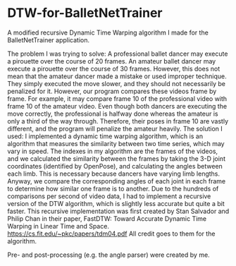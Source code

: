 # DTW-for-BalletNetTrainer

A modified recursive Dynamic Time Warping algorithm I made for the BalletNetTrainer application.

The problem I was trying to solve:
  A professional ballet dancer may execute a pirouette over the course of 20 frames.
  An amateur ballet dancer may execute a pirouette over the course of 30 frames.
  However, this does not mean that the amateur dancer made a mistake or used improper technique.
  They simply executed the move slower, and they should not necessarily be penalized for it.
  However, our program compares these videos frame by frame.
  For example, it may compare frame 10 of the professional video with frame 10 of the amateur video.
  Even though both dancers are executing the move correctly, the professional is halfway done whereas
  the amateur is only a third of the way through.
  Therefore, their poses in frame 10 are vastly different, and the program will penalize the amateur
  heavily.
 The solution I used:
  I implemented a dynamic time warping algorithm, which is an algorithm that measures the similarity
  between two time series, which may vary in speed.
  The indexes in my algorithm are the frames of the videos, and we calculated the similarity between
  the frames by taking the 3-D joint coordinates (identified by OpenPose), and calculating the angles
  between each limb. This is necessary because dancers have varying limb lengths. Anyway, we compare
  the corresponding angles of each joint in each frame to determine how similar one frame is to
  another. Due to the hundreds of comparisons per second of video data, I had to implement a recursive
  version of the DTW algorithm, which is slightly less accurate but quite a bit faster.
  This recursive implementation was first created by Stan Salvador and Philip Chan in their paper,
  FastDTW: Toward Accurate Dynamic Time Warping in Linear Time and Space.
  https://cs.fit.edu/~pkc/papers/tdm04.pdf
  All credit goes to them for the algorithm.
  
  Pre- and post-processing (e.g. the angle parser) were created by me.
